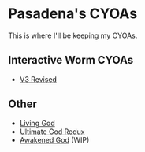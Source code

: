 # Pasadena's CYOAs
This is where I'll be keeping my CYOAs.
## Interactive Worm CYOAs
- [V3 Revised][worm-v3]
## Other
- [Living God][living-god]
- [Ultimate God Redux][ultimate-god]
- [Awakened God][awakened-god] (WIP)

[worm-v3]: ./worm/v3/
[living-god]: ./living-god/
[ultimate-god]: ./ultimate-god/
[awakened-god]: ./awakened-god/